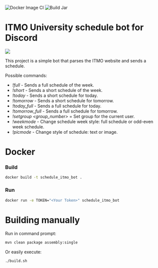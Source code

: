 ![Docker Image CI](https://github.com/mikhirurg/ScheduleBot/tree/master/.github/workflows/docker-build.yml/badge.svg)
![Build Jar](https://github.com/mikhirurg/ScheduleBot/blob/master/.github/workflows/maven.yml/badge.svg)
# ITMO University schedule bot for Discord

![](img/logo.png)

This project is a simple bot that parses the ITMO website and sends a schedule.

Possible commands:
- _!full_ - Sends a full schedule of the week.
- _!short_ - Sends a short schedule of the week.
- _!today_ - Sends a short schedule for today.
- _!tomorrow_ - Sends a short schedule for tomorrow.
- _!today_full_ - Sends a full schedule for today.
- _!tomorrow_full_ - Sends a full schedule for tomorrow.
- _!setgroup <group_number>_ = Set group for the current user.
- _!weekmode_ - Change schedule week style: full schedule or odd-even week schedule.
- _!picmode_ - Change style of schedule: text or image.

# Docker

### Build
```sh
docker build -t schedule_itmo_bot .
```

### Run
```sh
docker run -e TOKEN="<Your Token>" schedule_itmo_bot
```

# Building manually 
Run in command prompt: 
```sh
mvn clean package assembly:single
```

Or easily execute:
```sh
./build.sh
```
